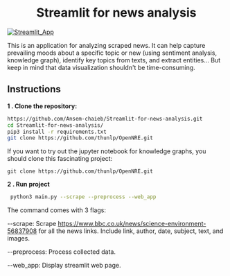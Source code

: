 <h1 align="center">Streamlit for news analysis</h1>

[![Streamlit_App]][streamlit_App_url]

This is an application for analyzing scraped news. It can help capture prevailing moods about a specific topic or new (using sentiment analysis, knowledge graph), identify key topics from texts, and extract entities... But keep in mind that data visualization shouldn't be time-consuming.
    
## Instructions
**1 . Clone the repository:**
```bash
https://github.com/Ansem-chaieb/Streamlit-for-news-analysis.git
cd Streamlit-for-news-analysis/
pip3 install -r requirements.txt
git clone https://github.com/thunlp/OpenNRE.git
```
If you want to try out the jupyter notebook for knowledge graphs, you should clone this fascinating project:
```
git clone https://github.com/thunlp/OpenNRE.git
```

**2 . Run project**
 ```bash
  python3 main.py --scrape --preprocess --web_app
  ```

  The command comes with 3 flags:
  
--scrape:  Scrape https://www.bbc.co.uk/news/science-environment-56837908 for all the news 
links. Include link, author, date, subject, text, and images. 
  
--preprocess:  Process collected data.

--web_app:  Display streamlit web page.
  
  
  <!-- MARKDOWN LINKS & IMAGES -->
<!-- https://www.markdownguide.org/basic-syntax/#reference-style-links -->
[Streamlit_App]: https://img.shields.io/badge/streamlit-%23FF4B4B.svg?&style=for-the-badge&logo=streamlit&logoColor=white
[streamlit_App_url]: https://share.streamlit.io/ansem-chaieb/streamlit-for-news-analysis/main/app.py

